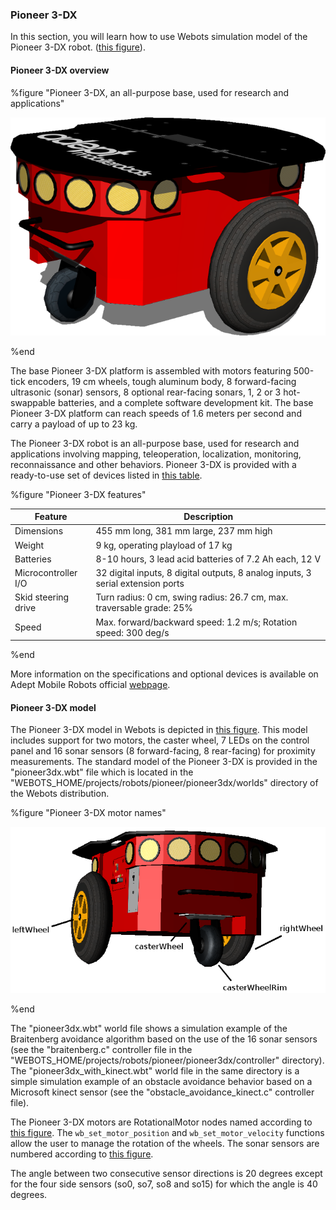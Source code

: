 ### Pioneer 3-DX

In this section, you will learn how to use Webots simulation model of the Pioneer 3-DX robot.
([this figure](#pioneer-3-dx-an-all-purpose-base-used-for-research-and-applications)).

#### Pioneer 3-DX overview

%figure "Pioneer 3-DX, an all-purpose base, used for research and applications"

![pioneer3dx.png](images/pioneer3dx.png)

%end

The base Pioneer 3-DX platform is assembled with motors featuring 500-tick encoders, 19 cm wheels, tough aluminum body, 8 forward-facing ultrasonic (sonar) sensors, 8 optional rear-facing sonars, 1, 2 or 3 hot-swappable batteries, and a complete software development kit.
The base Pioneer 3-DX platform can reach speeds of 1.6 meters per second and carry a payload of up to 23 kg.

The Pioneer 3-DX robot is an all-purpose base, used for research and applications involving mapping, teleoperation, localization, monitoring, reconnaissance and other behaviors.
Pioneer 3-DX is provided with a ready-to-use set of devices listed in [this table](#pioneer-3-dx-features).

%figure "Pioneer 3-DX features"

| Feature             | Description                                                                     |
| ------------------- | ------------------------------------------------------------------------------- |
| Dimensions          | 455 mm long, 381 mm large, 237 mm high                                          |
| Weight              | 9 kg, operating playload of 17 kg                                               |
| Batteries           | 8-10 hours, 3 lead acid batteries of 7.2 Ah each, 12 V                          |
| Microcontroller I/O | 32 digital inputs, 8 digital outputs, 8 analog inputs, 3 serial extension ports |
| Skid steering drive | Turn radius: 0 cm, swing radius: 26.7 cm, max. traversable grade: 25%           |
| Speed               | Max. forward/backward speed: 1.2 m/s; Rotation speed: 300 deg/s                 |

%end

More information on the specifications and optional devices is available on Adept Mobile Robots official [webpage](http://www.mobilerobots.com/ResearchRobots/PioneerP3DX.aspx).

#### Pioneer 3-DX model

The Pioneer 3-DX model in Webots is depicted in [this figure](#the-pioneer-3-dx-model-in-webots).
This model includes support for two motors, the caster wheel, 7 LEDs on the control panel and 16 sonar sensors (8 forward-facing, 8 rear-facing) for proximity measurements.
The standard model of the Pioneer 3-DX is provided in the "pioneer3dx.wbt" file which is located in the "WEBOTS\_HOME/projects/robots/pioneer/pioneer3dx/worlds" directory of the Webots distribution.

%figure "Pioneer 3-DX motor names"

![pioneer3dx_servos.png](images/pioneer3dx_servos.png)

%end

The "pioneer3dx.wbt" world file shows a simulation example of the Braitenberg avoidance algorithm based on the use of the 16 sonar sensors (see the "braitenberg.c" controller file in the "WEBOTS\_HOME/projects/robots/pioneer/pioneer3dx/controller" directory).
The "pioneer3dx\_with\_kinect.wbt" world file in the same directory is a simple simulation example of an obstacle avoidance behavior based on a Microsoft kinect sensor (see the "obstacle\_avoidance\_kinect.c" controller file).

The Pioneer 3-DX motors are RotationalMotor nodes named according to [this figure](#pioneer-3-dx-motor-names).
The `wb_set_motor_position` and `wb_set_motor_velocity` functions allow the user to manage the rotation of the wheels.
The sonar sensors are numbered according to [this figure](#sonar-sensors-positions).

The angle between two consecutive sensor directions is 20 degrees except for the four side sensors (so0, so7, so8 and so15) for which the angle is 40 degrees.

